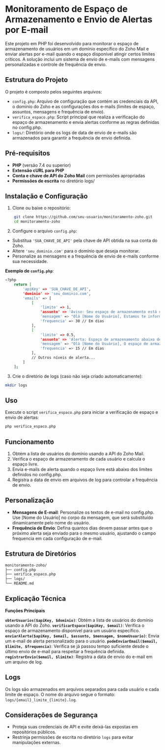 # Monitoramento de Espaço de Armazenamento e Envio de Alertas por E-mail

Este projeto em PHP foi desenvolvido para monitorar o espaço de armazenamento de usuários em um domínio específico do Zoho Mail e enviar alertas por e-mail quando o espaço disponível atingir certos limites críticos. A solução inclui um sistema de envio de e-mails com mensagens personalizadas e controle de frequência de envio.

## Estrutura do Projeto

O projeto é composto pelos seguintes arquivos:

* `config.php`: Arquivo de configuração que contém as credenciais da API, o domínio do Zoho e as configurações dos e-mails (limites de espaço, assuntos, mensagens e frequência de envio).
* `verifica_espaco.php`: Script principal que realiza a verificação do espaço de armazenamento e envia alertas conforme as regras definidas no config.php.
* `logs/`: Diretório onde os logs de data de envio de e-mails são armazenados para garantir a frequência de envio definida.

## Pré-requisitos

* **PHP** (versão 7.4 ou superior)
* **Extensão cURL para PHP**
* **Conta e chave de API do Zoho Mail** com permissões apropriadas
* **Permissões de escrita** no diretório logs/

## Instalação e Configuração

1. Clone ou baixe o repositório:

```bash
    git clone https://github.com/seu-usuario/monitoramento-zoho.git
    cd monitoramento-zoho
```

2. Configure o arquivo `config.php`:

* Substitua `'SUA_CHAVE_DE_API'` pela chave de API obtida na sua conta do Zoho.
* Altere `'seu_dominio.com'` para o domínio que deseja monitorar.
* Personalize as mensagens e a frequência de envio de e-mails conforme sua necessidade.

**Exemplo de `config.php`**:

```bash
<?php
    return [
        'apiKey' => 'SUA_CHAVE_DE_API',
        'dominio' => 'seu_dominio.com',
        'emails' => [
            [
                'limite' => 1,
                'assunto' => 'Aviso: Seu espaço de armazenamento está quase cheio (menos de 1GB)',
                'mensagem' => "Olá [Nome do Usuário], Estamos te informando que seu espaço de armazenamento está com menos de 1GB disponível. Recomendamos que você faça uma revisão e apague ou transfira alguns arquivos para liberar mais espaço e garantir o funcionamento adequado da sua conta.",
                'frequencia' => 30 // Em dias
            ],
            [
                'limite' => 0.5,
                'assunto' => 'Alerta: Espaço de armazenamento abaixo de 500MB',
                'mensagem' => "Olá [Nome do Usuário], O espaço de armazenamento da sua conta está agora abaixo de 500MB. A continuidade do uso pode ser afetada em breve. Por favor, considere liberar espaço o mais rápido possível para evitar interrupções.",
                'frequencia' => 15 // Em dias
            ],
            // Outros níveis de alerta...
        ]
    ];
```

3. Crie o diretório de logs (caso não seja criado automaticamente):

```bash
mkdir logs
```

## Uso

Execute o script `verifica_espaco.php` para iniciar a verificação de espaço e envio de alertas:

```bash
php verifica_espaco.php
```

## Funcionamento

1. Obtém a lista de usuários do domínio usando a API do Zoho Mail.
2. Verifica o espaço de armazenamento de cada usuário e calcula o espaço livre.
3. Envia e-mails de alerta quando o espaço livre está abaixo dos limites definidos no config.php.
4. Registra a data de envio em arquivos de log para controlar a frequência de envio.

## Personalização

* **Mensagens de E-mail**: Personalize os textos de e-mail no config.php. Use [Nome do Usuário] no corpo da mensagem, que será substituído dinamicamente pelo nome do usuário.
* **Frequência de Envio**: Defina quantos dias devem passar antes que o próximo alerta seja enviado para o mesmo usuário, ajustando o campo frequencia em cada configuração de e-mail.

## Estrutura de Diretórios

```bash
monitoramento-zoho/
├── config.php
├── verifica_espaco.php
├── logs/
└── README.md
```

## Explicação Técnica

**Funções Principais**

**`obterUsuarios($apiKey, $dominio)`**: Obtém a lista de usuários do domínio usando a API do Zoho.
**`verificarEspaco($apiKey, $email)`**: Verifica o espaço de armazenamento disponível para um usuário específico.
**`enviarAlerta($apiKey, $email, $assunto, $mensagem, $nomeUsuario)`**: Envia um e-mail de alerta personalizado para o usuário.
**`podeEnviarEmail($email, $limite, $frequencia)`**: Verifica se já passou tempo suficiente desde o último envio de e-mail para respeitar a frequência definida.
**`registrarEnvio($email, $limite)`**: Registra a data de envio do e-mail em um arquivo de log.

## Logs

Os logs são armazenados em arquivos separados para cada usuário e cada limite de espaço. O nome do arquivo segue o formato: `logs/{email}_limite_{limite}.log`.

## Considerações de Segurança

* Proteja suas credenciais de API e evite deixá-las expostas em repositórios públicos.
* Restrinja permissões de escrita no diretório `logs` para evitar manipulações externas.